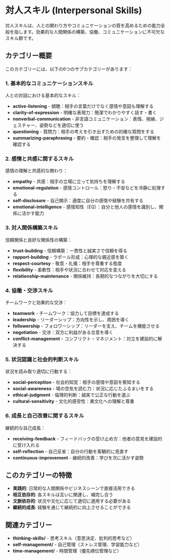 # 対人スキル (Interpersonal Skills)

対人スキルは、人との関わり方やコミュニケーションの質を高めるための能力全般を指します。効果的な人間関係の構築、協働、コミュニケーションに不可欠なスキル群です。

## カテゴリー概要

このカテゴリーには、以下の6つのサブカテゴリーがあります：

### 1. 基本的なコミュニケーションスキル

人との対話における基本的なスキル：

- **active-listening** - 傾聴：相手の言葉だけでなく感情や意図も理解する
- **clarity-of-expression** - 明確な表現力：簡潔でわかりやすく話す・書く
- **nonverbal-communication** - 非言語コミュニケーション：表情、視線、ジェスチャー、姿勢などを適切に使う
- **questioning** - 質問力：相手の考えを引き出すための的確な質問をする
- **summarizing-paraphrasing** - 要約・確認：相手の発言を整理して理解を確認する

### 2. 感情と共感に関するスキル

感情の理解と共感的な関わり：

- **empathy** - 共感：相手の立場に立って気持ちを理解する
- **emotional-regulation** - 感情コントロール：怒り・不安などを冷静に処理する
- **self-disclosure** - 自己開示：適度に自分の感情や経験を共有する
- **emotional-intelligence** - 感情知性（EQ）：自分と他人の感情を識別し、関係に活かす能力

### 3. 対人関係構築スキル

信頼関係と良好な関係性の構築：

- **trust-building** - 信頼構築：一貫性と誠実さで信頼を得る
- **rapport-building** - ラポール形成：心理的な親近感を築く
- **respect-courtesy** - 敬意・礼儀：相手を尊重する態度
- **flexibility** - 柔軟性：相手や状況に合わせて対応を変える
- **relationship-maintenance** - 関係維持：長期的なつながりを大切にする

### 4. 協働・交渉スキル

チームワークと効果的な交渉：

- **teamwork** - チームワーク：協力して目標を達成する
- **leadership** - リーダーシップ：方向性を示し、周囲を導く
- **followership** - フォロワーシップ：リーダーを支え、チームを機能させる
- **negotiation** - 交渉：双方に利益がある合意を導く
- **conflict-management** - コンフリクト・マネジメント：対立を建設的に解決する

### 5. 状況認識と社会的判断スキル

状況を読み取り適切に行動する：

- **social-perception** - 社会的知覚：相手の感情や意図を察知する
- **social-awareness** - 場の空気を読む力：状況に応じたふるまいをする
- **ethical-judgment** - 倫理的判断：誠実で公正な行動を選ぶ
- **cultural-sensitivity** - 文化的感受性：異文化への理解と尊重

### 6. 成長と自己改善に関するスキル

継続的な自己成長：

- **receiving-feedback** - フィードバックの受け止め方：他者の意見を建設的に受け入れる
- **self-reflection** - 自己反省：自分の行動を客観的に見直す
- **continuous-improvement** - 継続的改善：学びを次に活かす姿勢

## このカテゴリーの特徴

- **実践的**: 日常的な人間関係やビジネスシーンで直接活用できる
- **相互依存的**: 各スキルは互いに関連し、補完し合う
- **文脈依存的**: 状況や文化に応じて適切に適用する必要がある
- **継続的成長**: 経験を通じて継続的に向上させることができる

## 関連カテゴリー

- **thinking-skills/** - 思考スキル（意思決定、批判的思考など）
- **self-management/** - 自己管理（ストレス管理、学習能力など）
- **time-management/** - 時間管理（優先順位管理など）
